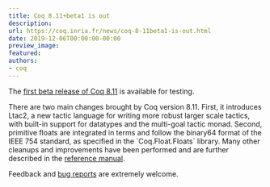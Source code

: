 ```yaml
---
title: Coq 8.11+beta1 is out
description:
url: https://coq.inria.fr/news/coq-8-11beta1-is-out.html
date: 2019-12-06T00:00:00-00:00
preview_image:
featured:
authors:
- coq
---
```



<p>The <a href="https://github.com/coq/coq/releases/tag/V8.11+beta1">first
beta release of Coq 8.11</a> is available for testing.</p>

<p>There are two main changes brought by Coq version 8.11.
First, it introduces Ltac2, a new tactic language for writing more robust larger scale
tactics, with built-in support for datatypes and the multi-goal tactic monad.
Second, primitive floats are integrated in terms and follow the binary64 format
of the IEEE 754 standard, as specified in the `Coq.Float.Floats` library.
Many other cleanups and improvements have been performed and are further described in
the <a href="https://coq.github.io/doc/v8.11/refman/changes.html#version-8-11">reference manual</a>.
</p>

<p>Feedback and <a href="https://github.com/coq/coq/issues">bug
reports</a> are extremely welcome.</p>

 

